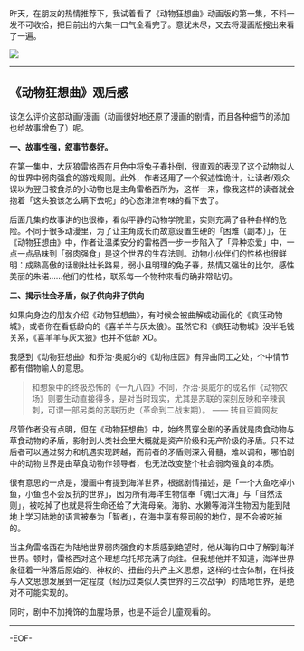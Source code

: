 昨天，在朋友的热情推荐下，我试着看了《动物狂想曲》动画版的第一集，不料一发不可收拾，把目前出的六集一口气全看完了。意犹未尽，又去将漫画版搜出来看了一遍。

![][1]

<!--more-->

---

## 《动物狂想曲》观后感

该怎么评价这部动画/漫画（动画很好地还原了漫画的剧情，而且各种细节的添加也给故事增色了）呢。

**一、故事性强，叙事节奏好。**

在第一集中，大灰狼雷格西在月色中将兔子春扑倒，很直观的表现了这个动物拟人的世界中弱肉强食的游戏规则。此外，作者还用了一个叙述性诡计，让读者/观众误以为翌日被食杀的小动物也是主角雷格西所为，这样一来，像我这样的读者就会抱着「这头狼该怎么瞒下去呢」的心态津津有味的看下去了。

后面几集的故事讲的也很棒，看似平静的动物学院里，实则充满了各种各样的危险。不同于很多动漫里，为了让主角成长而故意设置生硬的「困难（副本）」，在《动物狂想曲》中，作者让温柔安分的雷格西一步一步陷入了「异种恋爱」中，一点一点品味到「弱肉强食」是这个世界的生存法则。动物小伙伴们的性格也很鲜明：成熟高傲的话剧社社长路易，弱小且明理的兔子春，热情又强壮的比尔，感性美丽的朱诺……他们的性格，联系每一个物种来看的确非常贴切。

**二、揭示社会矛盾，似子供向非子供向**

如果向身边的朋友介绍《动物狂想曲》，有时候会被曲解成动画化的《疯狂动物城》，或者你在看低龄向的《喜羊羊与灰太狼》。虽然它和《疯狂动物城》没半毛钱关系，《喜羊羊与灰太狼》也并不低龄 XD。

我感到《动物狂想曲》和乔治·奥威尔的《动物庄园》有异曲同工之处，个中情节都有借物喻人的意思。

> 和想象中的终极恐怖的《一九八四》不同，乔治·奥威尔的成名作《动物农场》则要生动直接得多，是对当时现实，尤其是苏联的深刻反映和辛辣讽刺，可谓一部另类的苏联历史（革命到二战末期）。 —— 转自豆瓣网友

尽管作者没有点明，但在《动物狂想曲》中，始终贯穿全剧的矛盾就是肉食动物与草食动物的矛盾，影射到人类社会里大概就是资产阶级和无产阶级的矛盾。只不过后者可以通过努力和机遇实现跨越，而前者的矛盾则深入骨髓，难以调和，哪怕剧中的动物世界是由草食动物作领导者，也无法改变整个社会弱肉强食的本质。

很有意思的一点是，漫画中有提到海洋世界，根据剧情描述，是「一个大鱼吃掉小鱼，小鱼也不会反抗的世界」，因为所有海洋生物信奉「魂归大海」与「自然法则」，被吃掉了也就是将生命还给了大海母亲。海豹、水獭等海洋生物因为能到陆地上学习陆地的语言被奉为「智者」，在海中享有祭司般的地位，是不会被吃掉的。

当主角雷格西在为陆地世界弱肉强食的本质感到绝望时，他从海豹口中了解到海洋世界。顿时，雷格西对这个理想乌托邦充满了向往。但我想他并不知道，海洋世界象征着一种落后原始的、神权的、扭曲的共产主义思想，这样的社会体制，在科技与人文思想发展到一定程度（经历过类似人类世界的三次战争）的陆地世界，是绝对不可能实现的。

同时，剧中不加掩饰的血腥场景，也是不适合儿童观看的。

---

-EOF-

[1]: https://n.sinaimg.cn/sinacn10111/723/w1000h523/20191123/163c-iittafr3552299.jpg
